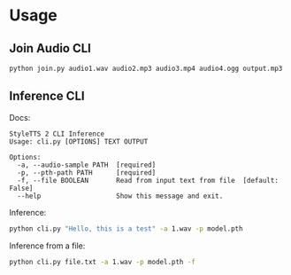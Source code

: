 # Usage

## Join Audio CLI

```bash
python join.py audio1.wav audio2.mp3 audio3.mp4 audio4.ogg output.mp3
```

## Inference CLI

Docs:
```
StyleTTS 2 CLI Inference
Usage: cli.py [OPTIONS] TEXT OUTPUT

Options:
  -a, --audio-sample PATH  [required]
  -p, --pth-path PATH      [required]
  -f, --file BOOLEAN       Read from input text from file  [default: False]
  --help                   Show this message and exit.
```

Inference:
```bash
python cli.py "Hello, this is a test" -a 1.wav -p model.pth
```

Inference from a file:
```bash
python cli.py file.txt -a 1.wav -p model.pth -f
```